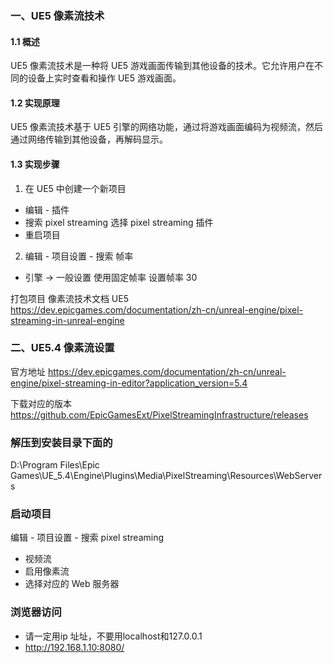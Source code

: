 ### 一、UE5 像素流技术
#### 1.1 概述
UE5 像素流技术是一种将 UE5 游戏画面传输到其他设备的技术。它允许用户在不同的设备上实时查看和操作 UE5 游戏画面。

#### 1.2 实现原理
UE5 像素流技术基于 UE5 引擎的网络功能，通过将游戏画面编码为视频流，然后通过网络传输到其他设备，再解码显示。

#### 1.3 实现步骤
1. 在 UE5 中创建一个新项目
-   编辑 - 插件
-   搜索 pixel streaming 选择 pixel streaming  插件
-   重启项目
2. 编辑 - 项目设置 - 搜索 帧率
- 引擎 -> 一般设置
 使用固定帧率
 设置帧率 30
 
 打包项目
像素流技术文档 UE5
https://dev.epicgames.com/documentation/zh-cn/unreal-engine/pixel-streaming-in-unreal-engine 
 

### 二、UE5.4 像素流设置
官方地址
https://dev.epicgames.com/documentation/zh-cn/unreal-engine/pixel-streaming-in-editor?application_version=5.4

下载对应的版本
https://github.com/EpicGamesExt/PixelStreamingInfrastructure/releases

### 解压到安装目录下面的
D:\Program Files\Epic Games\UE_5.4\Engine\Plugins\Media\PixelStreaming\Resources\WebServers

### 启动项目
编辑 - 项目设置 - 搜索 pixel streaming
- 视频流
- 启用像素流
- 选择对应的 Web 服务器

### 浏览器访问
-   请一定用ip 址址，不要用localhost和127.0.0.1
-   http://192.168.1.10:8080/

